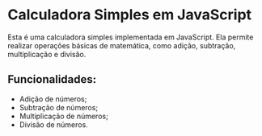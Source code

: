 # Calculadora Simples em JavaScript

Esta é uma calculadora simples implementada em JavaScript. Ela permite realizar operações básicas de matemática, como adição, subtração, multiplicação e divisão.

## Funcionalidades:

- Adição de números;
- Subtração de números;
- Multiplicação de números;
- Divisão de números.
